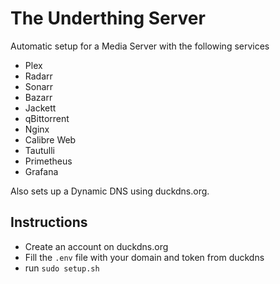 # The Underthing Server

Automatic setup for a Media Server with the following services

- Plex
- Radarr
- Sonarr
- Bazarr
- Jackett
- qBittorrent
- Nginx
- Calibre Web
- Tautulli
- Primetheus
- Grafana

Also sets up a Dynamic DNS using duckdns.org. 

## Instructions
- Create an account on duckdns.org
- Fill the `.env` file with your domain and token from duckdns
- run `sudo setup.sh`
